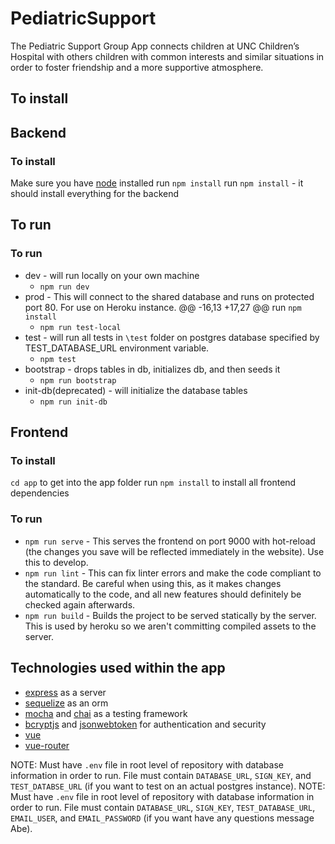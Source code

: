 # PediatricSupport
The Pediatric Support Group App connects children at UNC Children’s Hospital with others children with common interests and similar situations in order to foster friendship and a more supportive atmosphere.

## To install
## Backend
### To install
Make sure you have [node](https://nodejs.org/en/download/) installed
run `npm install`
run `npm install` - it should install everything for the backend

## To run
### To run
* dev - will run locally on your own machine
  * `npm run dev`
* prod - This will connect to the shared database and runs on protected port 80. For use on Heroku instance.
@@ -16,13 +17,27 @@ run `npm install`
  * `npm run test-local`
* test - will run all tests in `\test` folder on postgres database specified by TEST_DATABASE_URL environment variable.
  * `npm test`
* bootstrap - drops tables in db, initializes db, and then seeds it
  * `npm run bootstrap`
* init-db(deprecated) - will initialize the database tables
  * `npm run init-db`

## Frontend
### To install
`cd app` to get into the app folder
run `npm install` to install all frontend dependencies

### To run
* `npm run serve` - This serves the frontend on port 9000 with hot-reload (the changes you save will be reflected immediately in the website). Use this to develop.
* `npm run lint` - This can fix linter errors and make the code compliant to the standard. Be careful when using this, as it makes changes automatically to the code, and all new features should definitely be checked again afterwards.
* `npm run build` - Builds the project to be served statically by the server. This is used by heroku so we aren't committing compiled assets to the server.

## Technologies used within the app
* [express](https://expressjs.com/en/api.html) as a server
* [sequelize](http://docs.sequelizejs.com/) as an orm
* [mocha](https://mochajs.org/) and [chai](https://www.chaijs.com/) as a testing framework
* [bcryptjs](https://www.npmjs.com/package/bcryptjs) and [jsonwebtoken](https://jwt.io/) for authentication and security
* [vue](https://vuejs.org)
* [vue-router](https://router.vuejs.org)

NOTE: Must have `.env` file in root level of repository with database information in order to run. File must contain `DATABASE_URL`, `SIGN_KEY`, and `TEST_DATABSE_URL` (if you want to test on an actual postgres instance).
NOTE: Must have `.env` file in root level of repository with database information in order to run. File must contain `DATABASE_URL`, `SIGN_KEY`, `TEST_DATABASE_URL`, `EMAIL_USER`, and `EMAIL_PASSWORD` (if you want have any questions message Abe).
